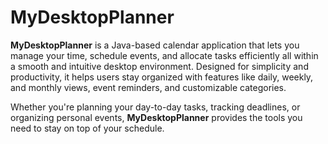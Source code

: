 # MyDesktopPlanner

**MyDesktopPlanner** is a Java-based calendar application that lets you manage your time, schedule events, and allocate tasks efficiently all within a smooth and intuitive desktop environment. Designed for simplicity and productivity, it helps users stay organized with features like daily, weekly, and monthly views, event reminders, and customizable categories.

Whether you're planning your day-to-day tasks, tracking deadlines, or organizing personal events, **MyDesktopPlanner** provides the tools you need to stay on top of your schedule.
